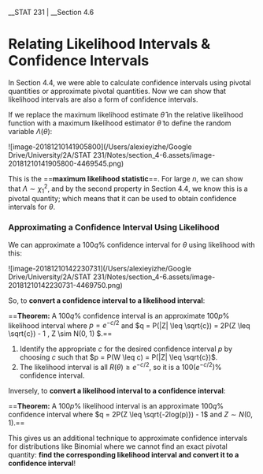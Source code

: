 __STAT 231 | __Section 4.6

# Relating Likelihood Intervals & Confidence Intervals

In Section 4.4, we were able to calculate confidence intervals using pivotal quantities or approximate pivotal quantities. Now we can show that likelihood intervals are also a form of confidence intervals.

If we replace the maximum likelihood estimate $\hat \theta$ in the relative likelihood function with a maximum likelihood estimator $\tilde \theta$ to define the random variable $\Lambda(\theta)$:

![image-20181210141905800](/Users/alexieyizhe/Google Drive/University/2A/STAT 231/Notes/section_4-6.assets/image-20181210141905800-4469545.png)

This is the ==__maximum likelihood statistic__==. For large $n$, we can show that $\Lambda \sim \chi^2_1$, and by the second property in Section 4.4, we know this is a pivotal quantity; which means that it can be used to obtain confidence intervals for $\theta$.



### Approximating a Confidence Interval Using Likelihood

We can approximate a 100$q$% confidence interval for $\theta$ using likelihood with this:

![image-20181210142230731](/Users/alexieyizhe/Google Drive/University/2A/STAT 231/Notes/section_4-6.assets/image-20181210142230731-4469750.png)

So, to **convert a confidence interval to a likelihood interval**:

==__Theorem:__ A 100$q$% confidence interval is an approximate 100$p$% likelihood interval where $p = e^{-c/2}$ and $q = P(|Z| \leq \sqrt{c}) = 2P(Z \leq \sqrt{c}) - 1 , Z \sim N(0, 1) $.==

1. Identify the appropriate $c$ for the desired confidence interval $p$ by choosing $c$ such that $p = P(W \leq c) = P(|Z| \leq \sqrt{c})$.
2. The likelihood interval is all $R(\theta) \geq e^{-c/2}$, so it is a 100$(e^{-c/2})$% confidence interval.

Inversely, to **convert a likelihood interval to a confidence interval**:

==__Theorem:__ A 100$p$% likelihood interval is an approximate 100$q$% confidence interval where $q = 2P(Z \leq \sqrt{-2log(p)}) - 1$ and $Z \sim N(0, 1)$.==



This gives us an additional technique to approximate confidence intervals for distributions like Binomial where we cannot find an exact pivotal quantity: **find the corresponding likelihood interval and convert it to a confidence interval**!
